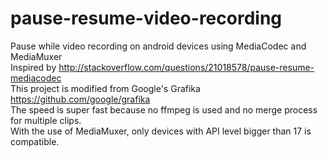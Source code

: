 # pause-resume-video-recording
Pause while video recording on android devices using MediaCodec and MediaMuxer  
Inspired by http://stackoverflow.com/questions/21018578/pause-resume-mediacodec  
This project is modified from  Google's Grafika https://github.com/google/grafika  
The speed is super fast because no ffmpeg is used and no merge process for multiple clips.  
With the use of MediaMuxer, only devices with API level bigger than 17 is compatible.  

